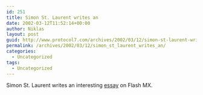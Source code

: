 ```yaml
---
id: 251
title: Simon St. Laurent writes an
date: 2002-03-12T11:52:14+00:00
author: Niklas
layout: post
guid: http://www.protocol7.com/archives/2002/03/12/simon-st-laurent-writes-an/
permalink: /archives/2002/03/12/simon_st_laurent_writes_an/
categories:
  - Uncategorized
tags:
  - Uncategorized
---
```

<div class='microid-f1ae808d85784b31d89d2cba402785a031037682'>
  <p>
    Simon St. Laurent writes an interesting <a href="http://www.oreillynet.com/cs/weblog/view/wlg/1197">essay</a> on Flash MX.
  </p>
</div>